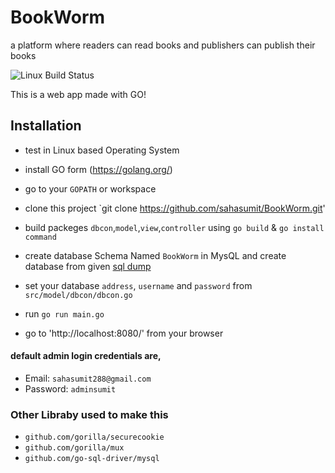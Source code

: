 # BookWorm
a platform where readers can read books and publishers can publish their books

![Linux Build Status](https://img.shields.io/travis/jekyll/jekyll/master.svg?label=Linux%20build)



This is a web app made with GO!


## Installation 

* test in Linux based Operating System
* install GO form (https://golang.org/)
* go to your `GOPATH` or workspace 
* clone this project `git clone https://github.com/sahasumit/BookWorm.git'
* build packeges `dbcon`,`model`,`view`,`controller` using `go build` & `go install command`
* create database Schema Named `BookWorm` in MysQL and create database from given [sql dump](https://github.com/sahasumit/BookWorm/tree/master/Database/Dump20171024)

* set your database `address`, `username` and `password` from `src/model/dbcon/dbcon.go`
* run `go run main.go`
* go to 'http://localhost:8080/' from your browser

 #### default admin login credentials are, 
 * Email: `sahasumit288@gmail.com`
 * Password: `adminsumit`
 
 ### Other Libraby used to make this
 
 * `github.com/gorilla/securecookie` 
 * `github.com/gorilla/mux`
 * `github.com/go-sql-driver/mysql`












